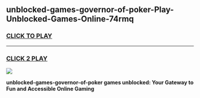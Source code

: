 
## unblocked-games-governor-of-poker-Play-Unblocked-Games-Online-74rmq
<h3>
<a href="https://premium76.site?title=unblocked-games-governor-of-poker&ref=24A">CLICK TO PLAY</a></h3>
<hr>

<h3>
<a href="https://premium76.site?title=unblocked-games-governor-of-poker&ref=24A">CLICK 2 PLAY</a>
  
</h3>

<a href="https://premium76.site?title=unblocked-games-governor-of-poker&ref=24A"><img src="https://clearcache.store/games.png"></a>


**unblocked-games-governor-of-poker games unblocked: Your Gateway to Fun and Accessible Online Gaming**
